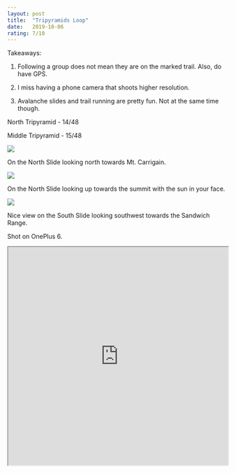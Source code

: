 ```yaml
---
layout: post
title:  "Tripyramids Loop"
date:   2019-10-06
rating: 7/10
---
```


Takeaways:

1. Following a group does not mean they are on the marked trail. Also, do have GPS.

2. I miss having a phone camera that shoots higher resolution.

3. Avalanche slides and trail running are pretty fun. Not at the same time though.

North Tripyramid - 14/48

Middle Tripyramid - 15/48

![](../../../images/northSlide.jpg)

On the North Slide looking north towards Mt. Carrigain.



![](../../../images/northSlide2.jpg)

On the North Slide looking up towards the summit with the sun in your face.



![](../../../images/southSlide.jpg)

Nice view on the South Slide looking southwest towards the Sandwich Range.

Shot on OnePlus 6.

<iframe width="100%" height="500px" src="https://caltopo.com/m/DJ8T"></iframe>
